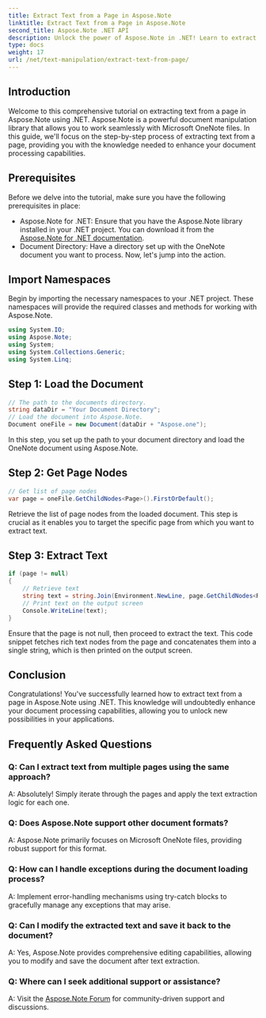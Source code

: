 ```yaml
---
title: Extract Text from a Page in Aspose.Note
linktitle: Extract Text from a Page in Aspose.Note
second_title: Aspose.Note .NET API
description: Unlock the power of Aspose.Note in .NET! Learn to extract text from OneNote pages step-by-step. Elevate your document processing skills today.
type: docs
weight: 17
url: /net/text-manipulation/extract-text-from-page/
---
```

## Introduction
Welcome to this comprehensive tutorial on extracting text from a page in Aspose.Note using .NET. Aspose.Note is a powerful document manipulation library that allows you to work seamlessly with Microsoft OneNote files. In this guide, we'll focus on the step-by-step process of extracting text from a page, providing you with the knowledge needed to enhance your document processing capabilities.
## Prerequisites
Before we delve into the tutorial, make sure you have the following prerequisites in place:
- Aspose.Note for .NET: Ensure that you have the Aspose.Note library installed in your .NET project. You can download it from the [Aspose.Note for .NET documentation](https://reference.aspose.com/note/net/).
- Document Directory: Have a directory set up with the OneNote document you want to process.
Now, let's jump into the action.
## Import Namespaces
Begin by importing the necessary namespaces to your .NET project. These namespaces will provide the required classes and methods for working with Aspose.Note.
```csharp
using System.IO;
using Aspose.Note;
using System;
using System.Collections.Generic;
using System.Linq;
```
## Step 1: Load the Document
```csharp
// The path to the documents directory.
string dataDir = "Your Document Directory";
// Load the document into Aspose.Note.
Document oneFile = new Document(dataDir + "Aspose.one");
```
In this step, you set up the path to your document directory and load the OneNote document using Aspose.Note.
## Step 2: Get Page Nodes
```csharp
// Get list of page nodes
var page = oneFile.GetChildNodes<Page>().FirstOrDefault();
```
Retrieve the list of page nodes from the loaded document. This step is crucial as it enables you to target the specific page from which you want to extract text.
## Step 3: Extract Text
```csharp
if (page != null)
{
    // Retrieve text
    string text = string.Join(Environment.NewLine, page.GetChildNodes<RichText>().Select(e => e.Text)) + Environment.NewLine;
    // Print text on the output screen
    Console.WriteLine(text);
}
```
Ensure that the page is not null, then proceed to extract the text. This code snippet fetches rich text nodes from the page and concatenates them into a single string, which is then printed on the output screen.
## Conclusion
Congratulations! You've successfully learned how to extract text from a page in Aspose.Note using .NET. This knowledge will undoubtedly enhance your document processing capabilities, allowing you to unlock new possibilities in your applications.
## Frequently Asked Questions
### Q: Can I extract text from multiple pages using the same approach?
A: Absolutely! Simply iterate through the pages and apply the text extraction logic for each one.
### Q: Does Aspose.Note support other document formats?
A: Aspose.Note primarily focuses on Microsoft OneNote files, providing robust support for this format.
### Q: How can I handle exceptions during the document loading process?
A: Implement error-handling mechanisms using try-catch blocks to gracefully manage any exceptions that may arise.
### Q: Can I modify the extracted text and save it back to the document?
A: Yes, Aspose.Note provides comprehensive editing capabilities, allowing you to modify and save the document after text extraction.
### Q: Where can I seek additional support or assistance?
A: Visit the [Aspose.Note Forum](https://forum.aspose.com/c/note/28) for community-driven support and discussions.
